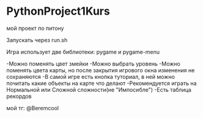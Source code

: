 # PythonProject1Kurs
мой проект по питону

Запускать через run.sh

Игра использует две библиотеки: pygame и pygame-menu

-Можно поменять цвет змейки
-Можно выбрать уровень
-Можно поменять цвета карты, но после закрытия игрового окна изменения не сохраняются
-В самой игре есть кнопка туториал, в ней можно почитать какие объекты на карте что делают
-Рекомендуется играть на Нормальной или Сложной сложности(не "Импосибле")
-Есть таблица рекордов

мой тг: @Beremcool
